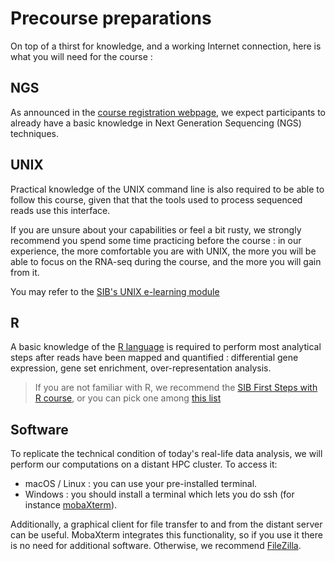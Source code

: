 # Precourse preparations

On top of a thirst for knowledge, and a working Internet connection, here is what you will need for the course : 

## NGS

As announced in the [course registration webpage](https://www.sib.swiss/training/course/20220901_IRNAS),
we expect participants to already have a basic knowledge in Next Generation Sequencing (NGS) techniques. 

## UNIX

Practical knowledge of the UNIX command line is also required to be able to follow this course, given that that the tools used to process sequenced reads use this interface.

If you are unsure about your capabilities or feel a bit rusty, we strongly recommend you spend some time practicing before the course : in our experience, the more comfortable you are with UNIX, the more you will be able to focus on the RNA-seq during the course, and the more you will gain from it.

You may refer to the [SIB's UNIX e-learning module](https://edu.sib.swiss/pluginfile.php/2878/mod_resource/content/4/couselab-html/content.html)

## R 

A basic knowledge of the [R language](https://www.r-project.org/) is required to perform most analytical steps after reads have been mapped and quantified : differential gene expression, gene set enrichment, over-representation analysis.

> If you are not familiar with R, we recommend the [SIB First Steps with R course](https://github.com/sib-swiss/first-steps-with-R-training), or you can pick one among [this list](https://github.com/sib-swiss/training-collection#r)


## Software

To replicate the technical condition of today's real-life data analysis, we will perform our computations on a distant HPC cluster.
To access it: 

 * macOS / Linux : you can use your pre-installed terminal.
 * Windows : you should install a terminal which lets you do ssh (for instance [mobaXterm](https://mobaxterm.mobatek.net/)). 

Additionally, a graphical client for file transfer to and from the distant server can be useful. MobaXterm integrates this functionality, so if you use it there is no need for additional software. 
Otherwise, we recommend [FileZilla](https://filezilla-project.org/download.php?type=client).


<!-- Idea: add in a section for checking the attendees can use their keyboards to type special characters -->
